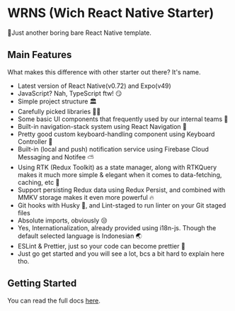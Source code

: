 # WRNS (Wich React Native Starter)

🥤Just another boring bare React Native template.

## Main Features

What makes this difference with other starter out there? It's name.

- Latest version of React Native(v0.72) and Expo(v49)
- JavaScript? Nah, TypeScript ftw! 😏
- Simple project structure 🏛
- Carefully picked libraries 👍🏼
- Some basic UI components that frequently used by our internal teams 🤏
- Built-in navigation-stack system using React Navigation 🧭
- Pretty good custom keyboard-handling component using Keyboard Controller 📜
- Built-in (local and push) notification service using Firebase Cloud Messaging and Notifee ⛅️
- Using RTK (Redux Toolkit) as a state manager, along with RTKQuery makes it much more simple & elegant when it comes to data-fetching, caching, etc 🧵
- Support persisting Redux data using Redux Persist, and combined with MMKV storage makes it even more powerful 🔥
- Git hooks with Husky 🐶, and Lint-staged to run linter on your Git staged files
- Absolute imports, obviously 😒
- Yes, Internationalization, already provided using i18n-js. Though the default selected language is Indonesian 🌏
- ESLint & Prettier, just so your code can become prettier 💅
- Just go get started and you will see a lot, bcs a bit hard to explain here tho.

## Getting Started

You can read the full docs [here](https://wich.gitbook.io/wichreactnativestarter).
